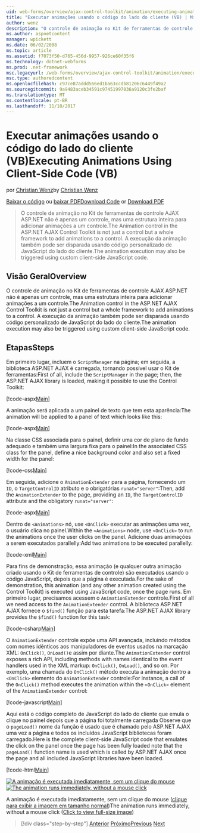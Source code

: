 ```yaml
---
uid: web-forms/overview/ajax-control-toolkit/animation/executing-animations-using-client-side-code-vb
title: "Executar animações usando o código do lado do cliente (VB) | Microsoft Docs"
author: wenz
description: "O controle de animação no Kit de ferramentas de controle AJAX ASP.NET não é apenas um controle, mas uma estrutura inteira para adicionar animações a um controle. A execução de animação..."
ms.author: aspnetcontent
manager: wpickett
ms.date: 06/02/2008
ms.topic: article
ms.assetid: f7073f50-d765-456d-9957-926ce60f35f6
ms.technology: dotnet-webforms
ms.prod: .net-framework
msc.legacyurl: /web-forms/overview/ajax-control-toolkit/animation/executing-animations-using-client-side-code-vb
msc.type: authoredcontent
ms.openlocfilehash: c97ce87addd566ed1ba63ccdb81206c6449f49a2
ms.sourcegitcommit: 9a9483aceb34591c97451997036a9120c3fe2baf
ms.translationtype: MT
ms.contentlocale: pt-BR
ms.lasthandoff: 11/10/2017
---
```

<a name="executing-animations-using-client-side-code-vb"></a><span data-ttu-id="4704a-104">Executar animações usando o código do lado do cliente (VB)</span><span class="sxs-lookup"><span data-stu-id="4704a-104">Executing Animations Using Client-Side Code (VB)</span></span>
====================
<span data-ttu-id="4704a-105">por [Christian Wenz](https://github.com/wenz)</span><span class="sxs-lookup"><span data-stu-id="4704a-105">by [Christian Wenz](https://github.com/wenz)</span></span>

<span data-ttu-id="4704a-106">[Baixar o código](http://download.microsoft.com/download/f/9/a/f9a26acd-8df4-4484-8a18-199e4598f411/Animation10.vb.zip) ou [baixar PDF](http://download.microsoft.com/download/6/7/1/6718d452-ff89-4d3f-a90e-c74ec2d636a3/animation10VB.pdf)</span><span class="sxs-lookup"><span data-stu-id="4704a-106">[Download Code](http://download.microsoft.com/download/f/9/a/f9a26acd-8df4-4484-8a18-199e4598f411/Animation10.vb.zip) or [Download PDF](http://download.microsoft.com/download/6/7/1/6718d452-ff89-4d3f-a90e-c74ec2d636a3/animation10VB.pdf)</span></span>

> <span data-ttu-id="4704a-107">O controle de animação no Kit de ferramentas de controle AJAX ASP.NET não é apenas um controle, mas uma estrutura inteira para adicionar animações a um controle.</span><span class="sxs-lookup"><span data-stu-id="4704a-107">The Animation control in the ASP.NET AJAX Control Toolkit is not just a control but a whole framework to add animations to a control.</span></span> <span data-ttu-id="4704a-108">A execução da animação também pode ser disparada usando código personalizado de JavaScript do lado do cliente.</span><span class="sxs-lookup"><span data-stu-id="4704a-108">The animation execution may also be triggered using custom client-side JavaScript code.</span></span>


## <a name="overview"></a><span data-ttu-id="4704a-109">Visão Geral</span><span class="sxs-lookup"><span data-stu-id="4704a-109">Overview</span></span>

<span data-ttu-id="4704a-110">O controle de animação no Kit de ferramentas de controle AJAX ASP.NET não é apenas um controle, mas uma estrutura inteira para adicionar animações a um controle.</span><span class="sxs-lookup"><span data-stu-id="4704a-110">The Animation control in the ASP.NET AJAX Control Toolkit is not just a control but a whole framework to add animations to a control.</span></span> <span data-ttu-id="4704a-111">A execução da animação também pode ser disparada usando código personalizado de JavaScript do lado do cliente.</span><span class="sxs-lookup"><span data-stu-id="4704a-111">The animation execution may also be triggered using custom client-side JavaScript code.</span></span>

## <a name="steps"></a><span data-ttu-id="4704a-112">Etapas</span><span class="sxs-lookup"><span data-stu-id="4704a-112">Steps</span></span>

<span data-ttu-id="4704a-113">Em primeiro lugar, incluem o `ScriptManager` na página; em seguida, a biblioteca ASP.NET AJAX é carregada, tornando possível usar o Kit de ferramentas:</span><span class="sxs-lookup"><span data-stu-id="4704a-113">First of all, include the `ScriptManager` in the page; then, the ASP.NET AJAX library is loaded, making it possible to use the Control Toolkit:</span></span>

[!code-aspx[Main](executing-animations-using-client-side-code-vb/samples/sample1.aspx)]

<span data-ttu-id="4704a-114">A animação será aplicada a um painel de texto que tem esta aparência:</span><span class="sxs-lookup"><span data-stu-id="4704a-114">The animation will be applied to a panel of text which looks like this:</span></span>

[!code-aspx[Main](executing-animations-using-client-side-code-vb/samples/sample2.aspx)]

<span data-ttu-id="4704a-115">Na classe CSS associada para o painel, definir uma cor de plano de fundo adequado e também uma largura fixa para o painel:</span><span class="sxs-lookup"><span data-stu-id="4704a-115">In the associated CSS class for the panel, define a nice background color and also set a fixed width for the panel:</span></span>

[!code-css[Main](executing-animations-using-client-side-code-vb/samples/sample3.css)]

<span data-ttu-id="4704a-116">Em seguida, adicione o `AnimationExtender` para a página, fornecendo um `ID`, o `TargetControlID` atributo e o obrigatórias `runat="server"`:</span><span class="sxs-lookup"><span data-stu-id="4704a-116">Then, add the `AnimationExtender` to the page, providing an `ID`, the `TargetControlID` attribute and the obligatory `runat="server"`:</span></span>

[!code-aspx[Main](executing-animations-using-client-side-code-vb/samples/sample4.aspx)]

<span data-ttu-id="4704a-117">Dentro de `<Animations>` nó, use `<OnClick>` executar as animações uma vez, o usuário clica no painel.</span><span class="sxs-lookup"><span data-stu-id="4704a-117">Within the `<Animations>` node, use `<OnClick>` to run the animations once the user clicks on the panel.</span></span> <span data-ttu-id="4704a-118">Adicione duas animações a serem executados parallelly:</span><span class="sxs-lookup"><span data-stu-id="4704a-118">Add two animations to be executed parallelly:</span></span>

[!code-xml[Main](executing-animations-using-client-side-code-vb/samples/sample5.xml)]

<span data-ttu-id="4704a-119">Para fins de demonstração, essa animação (e qualquer outra animação criado usando o Kit de ferramentas de controle) são executados usando o código JavaScript, depois que a página é executada.</span><span class="sxs-lookup"><span data-stu-id="4704a-119">For the sake of demonstration, this animation (and any other animation created using the Control Toolkit) is executed using JavaScript code, once the page runs.</span></span> <span data-ttu-id="4704a-120">Em primeiro lugar, precisamos acessem o `AnimationExtender` controle.</span><span class="sxs-lookup"><span data-stu-id="4704a-120">First of all we need access to the `AnimationExtender` control.</span></span> <span data-ttu-id="4704a-121">A biblioteca ASP.NET AJAX fornece o `$find()` função para esta tarefa:</span><span class="sxs-lookup"><span data-stu-id="4704a-121">The ASP.NET AJAX library provides the `$find()` function for this task:</span></span>

[!code-csharp[Main](executing-animations-using-client-side-code-vb/samples/sample6.cs)]

<span data-ttu-id="4704a-122">O `AnimationExtender` controle expõe uma API avançada, incluindo métodos com nomes idênticos aos manipuladores de eventos usados na marcação XML: `OnClick()`, `OnLoad()`e assim por diante.</span><span class="sxs-lookup"><span data-stu-id="4704a-122">The `AnimationExtender` control exposes a rich API, including methods with names identical to the event handlers used in the XML markup: `OnClick()`, `OnLoad()`, and so on.</span></span> <span data-ttu-id="4704a-123">Por exemplo, uma chamada do `OnClick()` método executa a animação dentro a `<OnClick>` elemento do `AnimationExtender` controle:</span><span class="sxs-lookup"><span data-stu-id="4704a-123">For instance, a call of the `OnClick()` method executes the animation within the `<OnClick>` element of the `AnimationExtender` control:</span></span>

[!code-javascript[Main](executing-animations-using-client-side-code-vb/samples/sample7.js)]

<span data-ttu-id="4704a-124">Aqui está o código completo de JavaScript do lado do cliente que emula o clique no painel depois que a página foi totalmente carregada Observe que o `pageLoad()` nome da função é usado que é chamado pelo ASP.NET AJAX uma vez a página e todos os incluídos JavaScript bibliotecas foram carregado.</span><span class="sxs-lookup"><span data-stu-id="4704a-124">Here is the complete client-side JavaScript code that emulates the click on the panel once the page has been fully loaded note that the `pageLoad()` function name is used which is called by ASP.NET AJAX once the page and all included JavaScript libraries have been loaded.</span></span>

[!code-html[Main](executing-animations-using-client-side-code-vb/samples/sample8.html)]


<span data-ttu-id="4704a-125">[![A animação é executada imediatamente, sem um clique do mouse](executing-animations-using-client-side-code-vb/_static/image2.png)](executing-animations-using-client-side-code-vb/_static/image1.png)</span><span class="sxs-lookup"><span data-stu-id="4704a-125">[![The animation runs immediately, without a mouse click](executing-animations-using-client-side-code-vb/_static/image2.png)](executing-animations-using-client-side-code-vb/_static/image1.png)</span></span>

<span data-ttu-id="4704a-126">A animação é executada imediatamente, sem um clique do mouse ([clique para exibir a imagem em tamanho normal](executing-animations-using-client-side-code-vb/_static/image3.png))</span><span class="sxs-lookup"><span data-stu-id="4704a-126">The animation runs immediately, without a mouse click ([Click to view full-size image](executing-animations-using-client-side-code-vb/_static/image3.png))</span></span>

>[!div class="step-by-step"]
<span data-ttu-id="4704a-127">[Anterior](modifying-animations-from-the-server-side-vb.md)
[Próximo](changing-an-animation-using-client-side-code-vb.md)</span><span class="sxs-lookup"><span data-stu-id="4704a-127">[Previous](modifying-animations-from-the-server-side-vb.md)
[Next](changing-an-animation-using-client-side-code-vb.md)</span></span>
